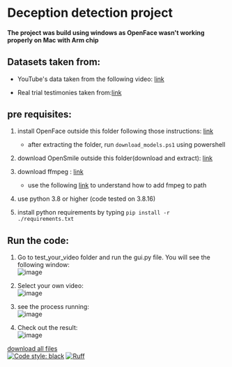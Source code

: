 # Deception detection project

#### The project was build using windows as OpenFace wasn't working properly on Mac with Arm chip

## Datasets taken from:

- YouTube's data taken from the following video: [link](https://www.youtube.com/watch?v=Jfli-6Q-13Q&t=21s)

- Real trial testimonies taken
  from:[link](http://web.eecs.umich.edu/~mihalcea/downloads/RealLifeDeceptionDetection.2016.zip)

## pre requisites:

1. install OpenFace outside this folder following those
   instructions: [link](https://github.com/TadasBaltrusaitis/OpenFace/wiki/Windows-Installation)
   - after extracting the folder, run `download_models.ps1` using powershell

2. download OpenSmile outside this folder(download and
   extract): [link](https://github.com/audeering/opensmile/releases/download/v3.0.1/opensmile-3.0.1-win-x64.zip)
3. download ffmpeg : [link](https://www.gyan.dev/ffmpeg/builds/ffmpeg-git-full.7z)
   - use the following [link](https://bobbyhadz.com/blog/ffmpeg-is-not-recognized-as-internal-or-external-command) to understand how to add fmpeg to path
4. use python 3.8 or higher (code tested on 3.8.16)
5. install python requirements by typing ```pip install -r ./requirements.txt ```


## Run the code:
1. Go to test_your_video folder and run the gui.py file. You will see the following window:\
![image](https://user-images.githubusercontent.com/73016570/230714630-ee8e7452-84b3-41e2-bf01-4f388df4aac8.png)
2. Select your own video:\
   ![image](https://user-images.githubusercontent.com/73016570/230714684-9ec6ee5c-c0e6-49f5-bdf6-38d6ca54819b.png)

3. see the process running:\
![image](https://user-images.githubusercontent.com/73016570/230714691-a29b7b6d-1d7d-4aad-b8e2-4eeeca49b70f.png)

4. Check out the result:\
   ![image](https://user-images.githubusercontent.com/73016570/230714572-08307b56-c094-4a21-845a-ab1f7bee9bdd.png)



[download all files](https://mega.nz/file/tW43UDwD#MxdhDUTYRGNP3w3wa9jqzifTG-kmwZmMp2LfJo50MTc)\
[![Code style: black](https://img.shields.io/badge/code%20style-black-000000.svg)](https://github.com/psf/black)
[![Ruff](https://img.shields.io/endpoint?url=https://raw.githubusercontent.com/charliermarsh/ruff/main/assets/badge/v1.json)](https://github.com/charliermarsh/ruff)
